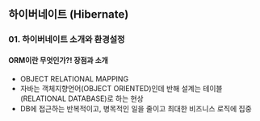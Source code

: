 ## 하이버네이트 (Hibernate)


### 01. 하이버네이트 소개와 환경설정

#### ORM이란 무엇인가?! 장점과 소개

- OBJECT RELATIONAL MAPPING
- 자바는 객체지향언어(OBJECT ORIENTED)인데 반해 설계는 테이블(RELATIONAL DATABASE)로 하는 현상
- DB에 접근하는 반복적이고, 병목적인 일을 줄이고 최대한 비즈니스 로직에 집중
